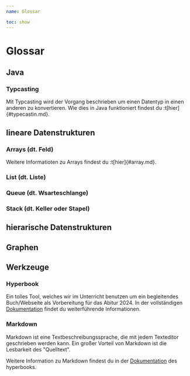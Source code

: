 ```yaml
---
name: Glossar

toc: show
---
```


# Glossar
## Java
### Typcasting
Mit Typcasting wird der Vorgang beschrieben um einen Datentyp in einen anderen zu konvertieren. Wie dies in Java funktioniert findest du :t[hier]{#typecastin.md}.
## lineare Datenstrukturen

### Arrays (dt. Feld)
Weitere Informatioten zu Arrays findest du :t[hier]{#array.md}.

### List (dt. Liste)

### Queue (dt. Wsarteschlange)

### Stack (dt. Keller oder Stapel)

## hierarische Datenstrukturen

## Graphen

## Werkzeuge

### Hyperbook
Ein tolles Tool, welches wir im Unterricht benutzen um ein begleitendes Buch/Webseite als Vorbereitung für das Abitur 2024. In der vollständigen [Dokumentation](https://hyperbook.openpatch.org) findet du weiterführende Informationen.

### Markdown
Markdown ist eine Textbeschreibungssprache, die mit jedem Texteditor geschrieben werden kann. Ein großer Vorteil von Markdown ist die Lesbarkeit des "Quelltext". 

Weitere Information zu Markdown findest du in der [Dokumentation](https://hyperbook.openpatch.org) des hyperbooks. 



